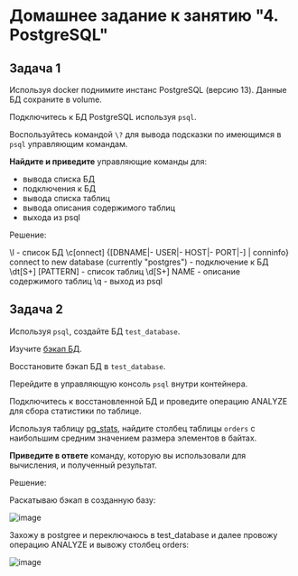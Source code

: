 # Домашнее задание к занятию "4. PostgreSQL"

## Задача 1

Используя docker поднимите инстанс PostgreSQL (версию 13). Данные БД сохраните в volume.

Подключитесь к БД PostgreSQL используя `psql`.

Воспользуйтесь командой `\?` для вывода подсказки по имеющимся в `psql` управляющим командам.

**Найдите и приведите** управляющие команды для:
- вывода списка БД
- подключения к БД
- вывода списка таблиц
- вывода описания содержимого таблиц
- выхода из psql

Решение:

\l - список БД
\c[onnect] {[DBNAME|- USER|- HOST|- PORT|-] | conninfo} connect to new database (currently "postgres") - подключение к БД
\dt[S+] [PATTERN] - список таблиц
\d[S+]  NAME - описание содержимого таблиц
\q - выход из psql


## Задача 2

Используя `psql`, создайте БД `test_database`.

Изучите [бэкап БД](https://github.com/netology-code/virt-homeworks/tree/virt-11/06-db-04-postgresql/test_data).

Восстановите бэкап БД в `test_database`.

Перейдите в управляющую консоль `psql` внутри контейнера.

Подключитесь к восстановленной БД и проведите операцию ANALYZE для сбора статистики по таблице.

Используя таблицу [pg_stats](https://postgrespro.ru/docs/postgresql/12/view-pg-stats), найдите столбец таблицы `orders` 
с наибольшим средним значением размера элементов в байтах.

**Приведите в ответе** команду, которую вы использовали для вычисления, и полученный результат.

Решение:

Раскатываю бэкап в созданную базу:

![image](https://user-images.githubusercontent.com/92155007/221566350-1060488a-66ed-43b6-84f7-b62dd2cd63a0.png)

Захожу в postgree и переключаюсь в test_database и далее провожу операцию ANALYZE и вывожу столбец orders:

![image](https://user-images.githubusercontent.com/92155007/221566884-2ae76864-ac77-4779-9d1d-1620fece9cde.png)





